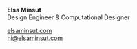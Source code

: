 <strong>Elsa Minsut</strong><br>
Design Engineer & Computational Designer


<a href="https://elsaminsut.com/" target="_blank">elsaminsut.com</a><br>
hi@elsaminsut.com
